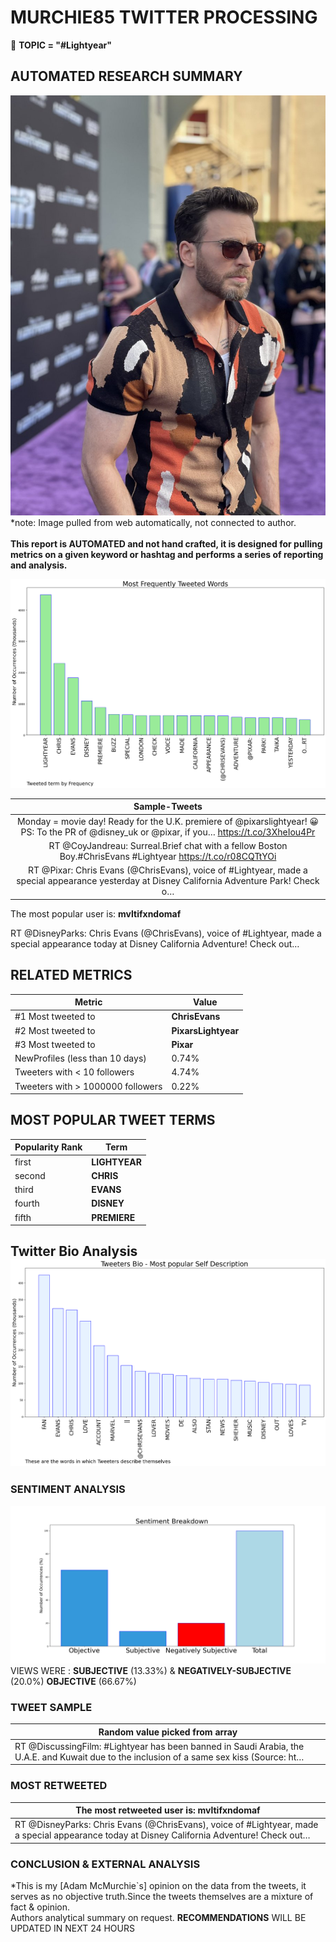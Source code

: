 # MURCHIE85 TWITTER PROCESSING 
&#x1F34E; **TOPIC = "#Lightyear"**

## AUTOMATED RESEARCH SUMMARY

![image](assets/2022-06-13hashtagImage.png)*note: Image pulled from web automatically, not connected to author.
<br></br>
<b> This report is AUTOMATED and not hand crafted, it is designed for pulling metrics on a given keyword or hashtag and performs a series of reporting and analysis.</b>



![image](assets/2022-06-13TWEETS.png)



|                **Sample-Tweets**        |
| :-------------: |
| Monday = movie day! Ready for the U.K. premiere of @pixarslightyear! 😀PS: To the PR of @disney_uk or @pixar, if you… https://t.co/3XheIou4Pr |
| RT @CoyJandreau: Surreal.Brief chat with a fellow Boston Boy.#ChrisEvans #Lightyear https://t.co/r08CQTtYOi |
| RT @Pixar: Chris Evans (@ChrisEvans), voice of #Lightyear, made a special appearance yesterday at Disney California Adventure Park! Check o… |

The most popular user is: **mvltifxndomaf**
<div class="alert alert-block alert-danger"> RT @DisneyParks: Chris Evans (@ChrisEvans), voice of #Lightyear, made a special appearance today at Disney California Adventure! Check out…</div>

## RELATED METRICS<br>
| Metric | Value |
| ------------- | ------------- |
| #1 Most tweeted to  | **ChrisEvans** |
| #2 Most tweeted to  | **PixarsLightyear** |
| #3 Most tweeted to  | **Pixar** |
| NewProfiles (less than 10 days) | 0.74%  |
| Tweeters with < 10 followers  | 4.74%|
| Tweeters with > 1000000 followers  | 0.22%  |



## MOST POPULAR TWEET TERMS 


| Popularity Rank  | Term |
| ------------- | ------------- |
| first  | **LIGHTYEAR**  |
| second  | **CHRIS**  |
| third  | **EVANS** |
| fourth  | **DISNEY**  |
| fifth  | **PREMIERE**  |


## Twitter Bio Analysis![image](assets/2022-06-13BIO.png)
### SENTIMENT ANALYSIS
![image](assets/2022-06-13sentiment.png)
VIEWS WERE : **SUBJECTIVE**  (13.33%) & **NEGATIVELY-SUBJECTIVE** (20.0%) **OBJECTIVE** (66.67%)

### TWEET SAMPLE 
| Random value picked from array |
| ------------- |
|RT @DiscussingFilm: #Lightyear has been banned in Saudi Arabia, the U.A.E. and Kuwait due to the inclusion of a same sex kiss (Source: ht… |

### MOST RETWEETED 

| The most retweeted user is: **mvltifxndomaf**  |
| ------------- |
| RT @DisneyParks: Chris Evans (@ChrisEvans), voice of #Lightyear, made a special appearance today at Disney California Adventure! Check out… |

### CONCLUSION & EXTERNAL ANALYSIS

*This is my [Adam McMurchie`s] opinion on the data from the tweets, it serves as no objective truth.Since the tweets themselves are a mixture of fact & opinion.<br>
Authors analytical summary on request.
**RECOMMENDATIONS** WILL BE UPDATED IN NEXT  24 HOURS <br>